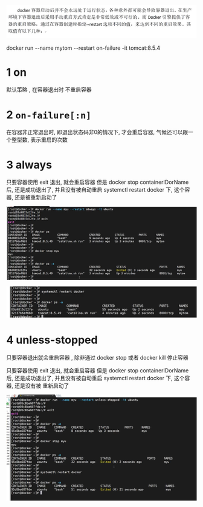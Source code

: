 

![](image/Pasted%20image%2020240217141611.png)


docker run --name mytom --restart on-failure -it tomcat:8.5.4

# 1 on

默认策略 , 在容器退出时 不重启容器 

# 2 `on-failure[:n]`


在容器非正常退出时, 即退出状态码非0的情况下, 才会重启容器, 气候还可以跟一个整型数, 表示重启的次数 
# 3 always

只要容器使用 exit 退出, 就会重启容器 
但是 docker stop containerIDorName 后, 还是成功退出了, 并且没有被自动重启 
systemctl restart docker 下,  这个容器, 还是被重新启动了 


![](image/Pasted%20image%2020240217144444.png)

![](image/Pasted%20image%2020240217144555.png)
# 4 unless-stopped


只要容器退出就会重启容器 , 除非通过 docker stop 或者 docker kill 停止容器 

只要容器使用 exit 退出, 就会重启容器 
但是 docker stop containerIDorName 后, 还是成功退出了, 并且没有被自动重启 
systemctl restart docker 下,  这个容器, 还是没有被 重新启动了 

![](image/Pasted%20image%2020240217144712.png)

